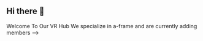 ## Hi there 👋

Welcome To Our VR Hub 
We specialize in a-frame and are currently adding members
-->

<!--
Welcome To Our VR Hub 
We specialize in a frame and are currently adding members
-->
